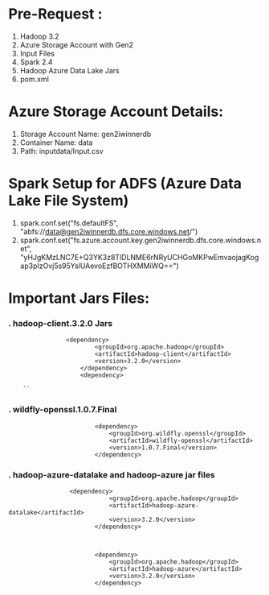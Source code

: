 # Pre-Request :
1. Hadoop 3.2
2. Azure Storage Account with Gen2 
3. Input Files
4. Spark 2.4
5. Hadoop Azure Data Lake Jars
6. pom.xml


# Azure Storage Account Details:

1. Storage Account Name: gen2iwinnerdb
2. Container Name: data
3. Path: inputdata/Input.csv

# Spark Setup for ADFS (Azure Data Lake File System) 
1. spark.conf.set("fs.defaultFS", "abfs://data@gen2iwinnerdb.dfs.core.windows.net/")
2. spark.conf.set("fs.azure.account.key.gen2iwinnerdb.dfs.core.windows.net", "yHJgKMzLNC7E+Q3YK3z8TlDLNME6rNRyUCHGoMKPwEmvaojagKogap3pIzOvj5s95YslUAevoEzfBOTHXMMiWQ==")


# Important Jars Files:

### . hadoop-client.3.2.0 Jars


                    <dependency>
                            <groupId>org.apache.hadoop</groupId>
                            <artifactId>hadoop-client</artifactId>
                            <version>3.2.0</version>
                        </dependency>
                        <dependency>
        
        ``

### . wildfly-openssl.1.0.7.Final


                            <dependency>
                                <groupId>org.wildfly.openssl</groupId>
                                <artifactId>wildfly-openssl</artifactId>
                                <version>1.0.7.Final</version>
                            </dependency>



### . hadoop-azure-datalake and hadoop-azure jar files 

                     <dependency>
                                <groupId>org.apache.hadoop</groupId>
                                <artifactId>hadoop-azure-datalake</artifactId>
                                <version>3.2.0</version>
                            </dependency>



                            <dependency>
                                <groupId>org.apache.hadoop</groupId>
                                <artifactId>hadoop-azure</artifactId>
                                <version>3.2.0</version>
                            </dependency>

